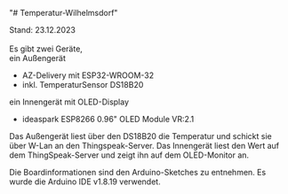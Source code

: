 "# Temperatur-Wilhelmsdorf" 

Stand: 23.12.2023\
\
Es gibt zwei Geräte,\
ein Außengerät
 - AZ-Delivery mit ESP32-WROOM-32
 - inkl. TemperaturSensor DS18B20

ein Innengerät mit OLED-Display
 - ideaspark ESP8266 0.96" OLED Module VR:2.1

Das Außengerät liest über den DS18B20 die Temperatur und schickt sie über W-Lan an den Thingspeak-Server. Das Innengerät liest den Wert auf dem ThingSpeak-Server und zeigt ihn auf dem OLED-Monitor an.

Die Boardinformationen sind den Arduino-Sketches zu entnehmen. Es wurde die Arduino IDE v1.8.19 verwendet.